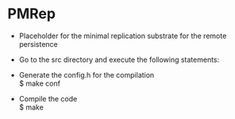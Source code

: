 # PMRep

- Placeholder for the minimal replication substrate for the remote persistence

- Go to the src directory and execute the following statements:

- Generate the config.h for the compilation  
  $ make conf

- Compile the code  
  $ make
